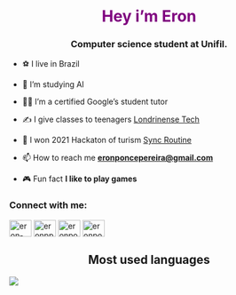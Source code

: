 <span style="color: purple">
<h1 align="center">Hey i’m Eron</h1>
</span>
<h3 align="center">Computer science student at Unifil.</h3>

- ⚽ I live in Brazil

- 🤖 I’m studying AI

- 👨‍💻 I’m a certified Google’s student tutor


- ✍ I give classes to teenagers [Londrinense Tech](https://www.instagram.com/tv/CWMVHGxABNo/?utm_medium=copy_link)

- 🎉 I won 2021 Hackaton of turism [Sync Routine](https://app.rdstation.email/mail/7bc10e1c-97a9-4a3a-9962-de3a6ed09700?utm_campaign=alunos_de_ciencia_da_computacao_vencem_o_hackathon_do_turismo_2021&utm_medium=email&utm_source=RD+Station)

- 📫 How to reach me **eronponcepereira@gmail.com**

- 🎮 Fun fact **I like to play games**

<h3 align="left">Connect with me:</h3>
<p align="left">
<a href="https://linkedin.com/in/eron-pereira" target="blank"><img align="center" src="https://raw.githubusercontent.com/rahuldkjain/github-profile-readme-generator/master/src/images/icons/Social/linked-in-alt.svg" alt="eron-pereira" height="30" width="40" /></a>
<a href="https://fb.com/eronpp.ponce" target="blank"><img align="center" src="https://raw.githubusercontent.com/rahuldkjain/github-profile-readme-generator/master/src/images/icons/Social/facebook.svg" alt="eronpp.ponce" height="30" width="40" /></a>
<a href="https://instagram.com/eronponce" target="blank"><img align="center" src="https://raw.githubusercontent.com/rahuldkjain/github-profile-readme-generator/master/src/images/icons/Social/instagram.svg" alt="eronponce" height="30" width="40" /></a>
<a href="https://www.hackerrank.com/eronponcepereira" target="blank"><img align="center" src="https://raw.githubusercontent.com/rahuldkjain/github-profile-readme-generator/master/src/images/icons/Social/hackerrank.svg" alt="eronponcepereira" height="30" width="40" /></a>
</p>

<h2 align="center"> Most used languages</h2>
<img src="https://cr-skills-chart-widget.azurewebsites.net/api/api?username=eronponce&skills=HTML,TypeScript,JSON,JavaScript,Java,SCSS,CSS,Python,C%2B%2B,C%23,SCSS,Svelte&width=820&bg=808080"/>

